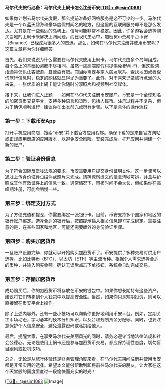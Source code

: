 **马尔代夫旅行必备：马尔代夫上網卡怎么注册币安[[TG💪+ @esim1088](https://t.me/s/esim1088)]**

如果你计划去马尔代夫度假，那么提前准备好网络服务是必不可少的一步。马尔代夫是一个以蓝天碧海和豪华度假村闻名的地方，但这里的互联网服务却不是那么发达。尤其是在一些偏远的岛屿上，信号可能非常不稳定。因此，许多游客会选择购买当地的上網卡来解决上网问题。而在现代生活中，加密货币交易平台币安（Binance）已经成为很多人的首选。那么，如何在马尔代夫注册并使用币安呢？这篇文章将为你详细解答。

首先，我们来说说为什么需要在马尔代夫使用上網卡。马尔代夫由多个岛屿组成，每个岛上的基础设施都不尽相同。虽然一些高端度假村提供免费Wi-Fi，但这些网络通常仅供住客使用，且速度有限。而当你需要与家人朋友联系、查找地图或者查询旅行信息时，稳定的网络就显得尤为重要了。此外，对于喜欢记录旅行点滴的人来说，一张优质的上網卡能让你随时分享照片和视频到社交媒体。

接下来，让我们进入正题——如何在马尔代夫注册币安账户。币安是一个全球知名的加密货币交易平台，支持多种语言和货币，包括人民币。注册过程并不复杂，但为了确保顺利进行，建议你在出发前完成所有步骤。以下是具体的操作流程：

### 第一步：下载币安App

打开手机应用商店，搜索“币安”并下载官方应用程序。确保下载的是来自官方网站或正规应用商店的应用版本，以避免安全风险。安装完成后，打开应用并创建一个新的账户。

### 第二步：验证身份信息

为了符合国际反洗钱法规的要求，币安需要用户提交身份证明文件。这一步骤可以通过上传身份证件扫描件或照片来完成。请确保所提交的信息清晰可辨，并且与护照或其他有效证件上的信息一致。通常情况下，审核时间不会太长，但如果你在高峰期注册，可能会稍慢一些。

### 第三步：绑定支付方式

为了方便充值和提现，你需要绑定一张银行卡。目前，币安支持多个国家和地区的银行账户绑定。选择合适的银行后，按照提示输入相关信息即可完成绑定。需要注意的是，在某些国家和地区，可能还需要额外的身份验证步骤。

### 第四步：购买加密货币

一旦账户设置完毕，你就可以开始购买加密货币了。币安提供了多种交易对供用户选择，比如比特币（BTC）、以太坊（ETH）等主流币种。根据个人需求选择合适的币种，并输入购买金额。确认无误后点击下单按钮，系统会自动完成交易。

### 第五步：存储加密货币

成功购买后，你的加密货币将存放在币安的钱包中。如果你想长期持有这些资产，建议将它们转移到个人钱包中以提高安全性。当然，如果你只是短期投资，则可以直接留在币安平台上操作。

除了上述内容外，还有一些小技巧可以帮助你更好地利用币安平台。例如，定期关注市场动态，学习基本的技术分析知识，以及合理规划资金分配等。同时，也要注意保护个人信息安全，避免泄露密码或私钥给他人。

最后，提醒大家，在享受马尔代夫美丽风光的同时，请务必遵守当地法律法规和社会公德心。无论是使用上網卡还是参与加密货币交易，都应保持理性态度，切勿盲目跟风或投机取巧。

总之，无论是从旅行体验还是财务管理角度来看，在马尔代夫期间注册并使用币安都是非常实用的选择。希望本文能够帮助到即将前往马尔代夫的朋友，让大家在这个天堂般的国度里度过一段愉快而充实的时光！

[[TG💪+ @esim1088](https://t.me/s/esim1088) ![Image](https://i.postimg.cc/4NQfJmqS/Snipaste-2025-05-13-00-14-12.png)]